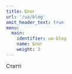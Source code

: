 ```yaml
---
title: Блог
url: '/ua/blog'
omit_header_text: true
menu:
  main:
    identifier: ua-blog
    name: Блог
    weight: 3
---
```


Статті
